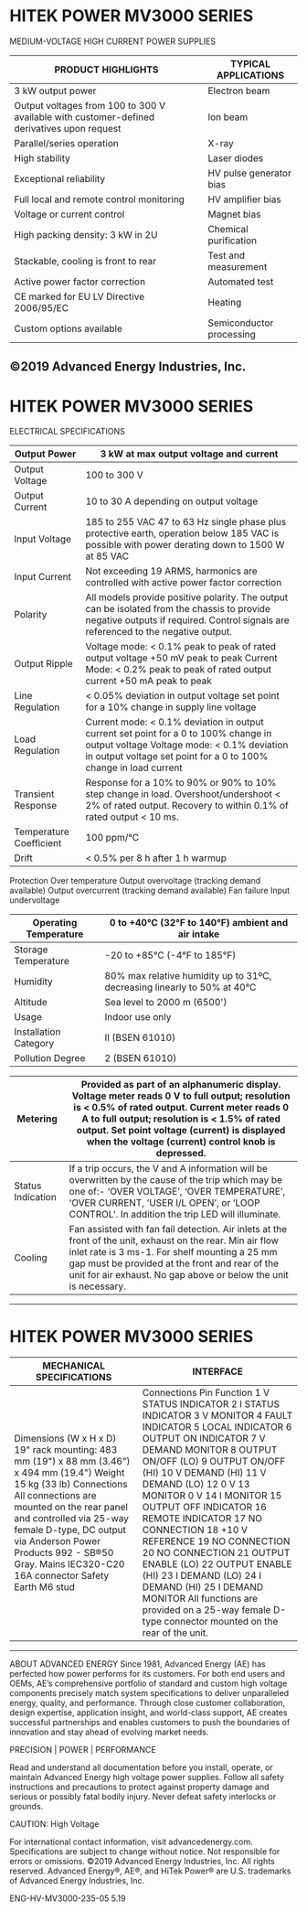 # HITEK POWER MV3000 SERIES

MEDIUM-VOLTAGE HIGH CURRENT POWER SUPPLIES

|PRODUCT HIGHLIGHTS|TYPICAL APPLICATIONS|
|---|---|
|3 kW output power|Electron beam|
|Output voltages from 100 to 300 V available with customer-defined derivatives upon request|Ion beam|
|Parallel/series operation|X-ray|
|High stability|Laser diodes|
|Exceptional reliability|HV pulse generator bias|
|Full local and remote control monitoring|HV amplifier bias|
|Voltage or current control|Magnet bias|
|High packing density: 3 kW in 2U|Chemical purification|
|Stackable, cooling is front to rear|Test and measurement|
|Active power factor correction|Automated test|
|CE marked for EU LV Directive 2006/95/EC|Heating|
|Custom options available|Semiconductor processing|

©2019 Advanced Energy Industries, Inc.
---
# HITEK POWER MV3000 SERIES

ELECTRICAL SPECIFICATIONS

|Output Power|3 kW at max output voltage and current|
|---|---|
|Output Voltage|100 to 300 V|
|Output Current|10 to 30 A depending on output voltage|
|Input Voltage|185 to 255 VAC 47 to 63 Hz single phase plus protective earth, operation below 185 VAC is possible with power derating down to 1500 W at 85 VAC|
|Input Current|Not exceeding 19 ARMS, harmonics are controlled with active power factor correction|
|Polarity|All models provide positive polarity. The output can be isolated from the chassis to provide negative outputs if required. Control signals are referenced to the negative output.|
|Output Ripple|Voltage mode: < 0.1% peak to peak of rated output voltage +50 mV peak to peak Current Mode: < 0.2% peak to peak of rated output current +50 mA peak to peak|
|Line Regulation|< 0.05% deviation in output voltage set point for a 10% change in supply line voltage|
|Load Regulation|Current mode: < 0.1% deviation in output current set point for a 0 to 100% change in output voltage Voltage mode: < 0.1% deviation in output voltage set point for a 0 to 100% change in load current|
|Transient Response|Response for a 10% to 90% or 90% to 10% step change in load. Overshoot/undershoot < 2% of rated output. Recovery to within 0.1% of rated output < 10 ms.|
|Temperature Coefficient|100 ppm/°C|
|Drift|< 0.5% per 8 h after 1 h warmup|

Protection
Over temperature Output overvoltage (tracking demand available) Output overcurrent (tracking demand available) Fan failure Input undervoltage

|Operating Temperature|0 to +40°C (32°F to 140°F) ambient and air intake|
|---|---|
|Storage Temperature|-20 to +85°C (-4°F to 185°F)|
|Humidity|80% max relative humidity up to 31ºC, decreasing linearly to 50% at 40°C|
|Altitude|Sea level to 2000 m (6500')|
|Usage|Indoor use only|
|Installation Category|II (BSEN 61010)|
|Pollution Degree|2 (BSEN 61010)|

|Metering|Provided as part of an alphanumeric display. Voltage meter reads 0 V to full output; resolution is < 0.5% of rated output. Current meter reads 0 A to full output; resolution is < 1.5% of rated output. Set point voltage (current) is displayed when the voltage (current) control knob is depressed.|
|---|---|
|Status Indication|If a trip occurs, the V and A information will be overwritten by the cause of the trip which may be one of:- ‘OVER VOLTAGE’, ‘OVER TEMPERATURE’, ‘OVER CURRENT, ’USER I/L OPEN’, or ‘LOOP CONTROL’. In addition the trip LED will illuminate.|
|Cooling|Fan assisted with fan fail detection. Air inlets at the front of the unit, exhaust on the rear. Min air flow inlet rate is 3 ms-1. For shelf mounting a 25 mm gap must be provided at the front and rear of the unit for air exhaust. No gap above or below the unit is necessary.|
---
# HITEK POWER MV3000 SERIES

|MECHANICAL SPECIFICATIONS|INTERFACE|
|---|---|
|Dimensions (W x H x D) 19" rack mounting: 483 mm (19") x 88 mm (3.46") x 494 mm (19.4") Weight 15 kg (33 lb) Connections All connections are mounted on the rear panel and controlled via 25-way female D-type, DC output via Anderson Power Products 992 - SB®50 Gray. Mains IEC320-C20 16A connector Safety Earth M6 stud|Connections Pin Function 1 V STATUS INDICATOR 2 I STATUS INDICATOR 3 V MONITOR 4 FAULT INDICATOR 5 LOCAL INDICATOR 6 OUTPUT ON INDICATOR 7 V DEMAND MONITOR 8 OUTPUT ON/OFF (LO) 9 OUTPUT ON/OFF (HI) 10 V DEMAND (HI) 11 V DEMAND (LO) 12 0 V 13 MONITOR 0 V 14 I MONITOR 15 OUTPUT OFF INDICATOR 16 REMOTE INDICATOR 17 NO CONNECTION 18 +10 V REFERENCE 19 NO CONNECTION 20 NO CONNECTION 21 OUTPUT ENABLE (LO) 22 OUTPUT ENABLE (HI) 23 I DEMAND (LO) 24 I DEMAND (HI) 25 I DEMAND MONITOR All functions are provided on a 25-way female D-type connector mounted on the rear of the unit.|
---
ABOUT ADVANCED ENERGY
Since 1981, Advanced Energy (AE) has perfected how power performs for its customers. For both end users and OEMs, AE’s comprehensive portfolio of standard and custom high voltage components precisely match system specifications to deliver unparalleled energy, quality, and performance. Through close customer collaboration, design expertise, application insight, and world-class support, AE creates successful partnerships and enables customers to push the boundaries of innovation and stay ahead of evolving market needs.

PRECISION | POWER | PERFORMANCE

Read and understand all documentation before you install, operate, or maintain Advanced Energy high voltage power supplies. Follow all safety instructions and precautions to protect against property damage and serious or possibly fatal bodily injury. Never defeat safety interlocks or grounds.

CAUTION: High Voltage

For international contact information, visit advancedenergy.com. Specifications are subject to change without notice. Not responsible for errors or omissions. ©2019 Advanced Energy Industries, Inc. All rights reserved. Advanced Energy®, AE®, and HiTek Power® are U.S. trademarks of Advanced Energy Industries, Inc.

ENG-HV-MV3000-235-05 5.19